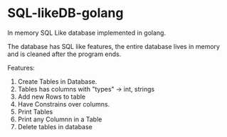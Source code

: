 # SQL-likeDB-golang
In memory SQL Like database implemented in golang.

The database has SQL like features, the entire database lives in memory and is cleaned after the program ends.

Features: 
1. Create Tables in Database. 
2. Tables has columns with "types" -> int, strings
3. Add new Rows to table
4. Have Constrains over columns.
5. Print Tables
6. Print any Columnn in a Table
7. Delete tables in database

